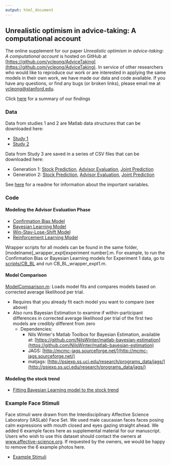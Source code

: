 ```yaml
---
output: html_document
---
```

## Unrealistic optimism in advice-taking: A computational account 
The online supplement for our paper <i> Unrealistic optimism in advice-taking: A computational account </i> is hosted on GitHub at [https://github.com/ycleong/AdviceTaking](https://github.com/ycleong/AdviceTaking). In service of other researchers who would like to reproduce our work or are interested in applying the same models in their own work, we have made our data and code available. If you have any questions, or find any bugs (or broken links), please email me at ycleong@stanford.edu.

Click [here](summary.md) for a summary of our findings

### Data
Data from studies 1 and 2 are Matlab data structures that can be downloaded here:  
  - [Study 1](data/AllData.mat)  
  - [Study 2](data/AllData_Expt2.mat)

Data from Study 3 are saved in a series of CSV files that can be downloaded here:  

- Generation 1: [Stock Prediction](data/dPrivate_gen1.csv), [Advisor Evaluation](data/dSocial_gen1.csv), [Joint Prediction](data/dJoint_gen1.csv)  
- Generation 2: [Stock Prediction](data/dPrivate_gen2.csv), [Advisor Evaluation](data/dSocial_gen2.csv), [Joint Prediction](data/dJoint_gen2.csv)  

See [here](data/readme_exptfiles.md) for a readme for information about the important variables.  


### Code
#### Modeling the Advisor Evaluation Phase
* [Confirmation Bias Model](scripts/CB_BL/NewCB_Learner.m)  
* [Bayesian Learning Model](scripts/CB_BL/NoCB_Learner.m)  
* [Win-Stay-Lose-Shift Model](scripts/WSLS/WSLS_lik.m)  
* [Reinforcement Learning Model](scripts/RL/RL_lik.m)  

Wrapper scripts for all models can be found in the same folder, [modelname]_wrapper_expt[experiment number].m. For example, to run the Confirmation Bias or Bayesian Learning models for Experiment 1 data, go to [scripts/CB_BL](scripts/CB_BL) and run CB_BL_wrapper_expt1.m. 

#### Model Comparison
[ModelComparison.m](scripts/ModelComparison/ModelComparison.m): Loads model fits and compares models based on corrected average likelihood per trial.  

- Requires that you already fit each model you want to compare (see above)  
- Also runs Bayesian Estimation to examine if within-participant differences in corrected average likelihood per trial of the first two models are credibly different from zero  
   - Dependencies:
       - Nils Winter's Matlab Toolbox for Bayesian Estimation, available at: [https://github.com/NilsWinter/matlab-bayesian-estimation](https://github.com/NilsWinter/matlab-bayesian-estimation)
       - JAGS: [http://mcmc-jags.sourceforge.net/](http://mcmc-jags.sourceforge.net/)  
       - matjags: [http://psiexp.ss.uci.edu/research/programs_data/jags/](http://psiexp.ss.uci.edu/research/programs_data/jags/)  

#### Modeling the stock trend  
* [Fitting Bayesian Learning model to the stock trend](scripts/StockPrediction/StockPrediction.m)  
  
  
### Example Face Stimuli
Face stimuli were drawn from the Interdisciplinary Affective Science Laboratory (IASLab) Face Set. We used male caucasian faces faces posing calm expressions with mouth closed and eyes gazing straight ahead. We added 6 example faces here as supplemental material for our manuscript. Users who wish to use this dataset should contact the owners at www.affective-science.org. If requested by the owners, we would be happy to remove the 6 example photos here.  

* [Example Stimuli](stimuli/)